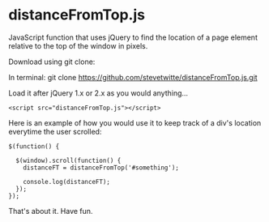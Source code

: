 # distanceFromTop.js
JavaScript function that uses jQuery to find the location of a page element relative to the top of the window in pixels.

Download using git clone:

In terminal: git clone https://github.com/stevetwitte/distanceFromTop.js.git

Load it after jQuery 1.x or 2.x as you would anything...

```
<script src="distanceFromTop.js"></script>
```

Here is an example of how you would use it to keep track of a div's location everytime the user scrolled:

```
$(function() {
  
  $(window).scroll(function() {
    distanceFT = distanceFromTop('#something');
    
    console.log(distanceFT);
  });
});
```

That's about it. Have fun.
